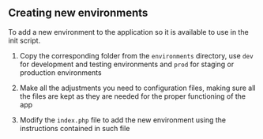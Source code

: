 Creating new environments
-------------------------

To add a new environment to the application so it is available to use in the init script.

1. Copy the corresponding folder from the ```environments``` directory, use ```dev``` for development and testing environments and ```prod``` for staging or production environments

2. Make all the adjustments you need to configuration files, making sure all the files are kept as they are needed for the proper functioning of the app

3. Modify the ```index.php``` file to add the new environment using the instructions contained in such file
